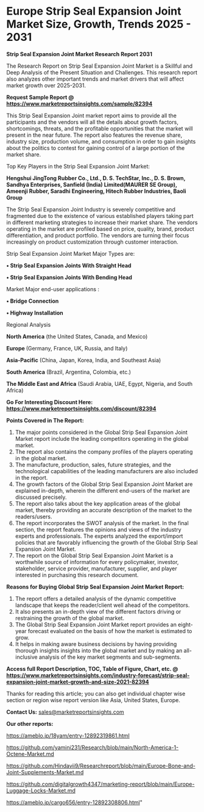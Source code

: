 # Europe Strip Seal Expansion Joint Market Size, Growth, Trends 2025 - 2031

<strong>Strip Seal Expansion Joint Market Research Report 2031</strong>

The Research Report on Strip Seal Expansion Joint Market is a Skillful and Deep Analysis of the Present Situation and Challenges. This research report also analyzes other important trends and market drivers that will affect market growth over 2025-2031.

<strong>Request Sample Report @ <a href=https://www.marketreportsinsights.com/sample/82394>https://www.marketreportsinsights.com/sample/82394</a></strong>

This Strip Seal Expansion Joint market report aims to provide all the participants and the vendors will all the details about growth factors, shortcomings, threats, and the profitable opportunities that the market will present in the near future. The report also features the revenue share, industry size, production volume, and consumption in order to gain insights about the politics to contest for gaining control of a large portion of the market share.

Top Key Players in the Strip Seal Expansion Joint Market:

<strong>Hengshui JingTong Rubber Co., Ltd., D. S. TechStar, Inc., D. S. Brown, Sandhya Enterprises, Sanfield (India) Limited(MAURER SE Group), Ameenji Rubber, Saradhi Engineering, Hitech Rubber Industries, Baoli Group</strong>

The Strip Seal Expansion Joint Industry is severely competitive and fragmented due to the existence of various established players taking part in different marketing strategies to increase their market share. The vendors operating in the market are profiled based on price, quality, brand, product differentiation, and product portfolio. The vendors are turning their focus increasingly on product customization through customer interaction.

Strip Seal Expansion Joint Market Major Types are:

<strong>• Strip Seal Expansion Joints With Straight Head

• Strip Seal Expansion Joints With Bending Head</strong>

Market Major end-user applications :

<strong>• Bridge Connection

• Highway Installation</strong>

Regional Analysis

</u><strong><b>North America</b></strong> (the United States, Canada, and Mexico)

<strong><b>Europe </b></strong>(Germany, France, UK, Russia, and Italy)

<strong><b>Asia-Pacific</b></strong> (China, Japan, Korea, India, and Southeast Asia)

<strong><b>South America</b></strong> (Brazil, Argentina, Colombia, etc.)

<strong><b>The Middle East and Africa</b></strong> (Saudi Arabia, UAE, Egypt, Nigeria, and South Africa)

<strong>Go For Interesting Discount Here: <a href=https://www.marketreportsinsights.com/discount/82394>https://www.marketreportsinsights.com/discount/82394</a></strong>

<strong>Points Covered in The Report:</strong>
<ol>
  <li>The major points considered in the Global Strip Seal Expansion Joint Market report include the leading competitors operating in the global market.</li>
  <li>The report also contains the company profiles of the players operating in the global market.</li>
  <li>The manufacture, production, sales, future strategies, and the technological capabilities of the leading manufacturers are also included in the report.</li>
  <li>The growth factors of the Global Strip Seal Expansion Joint Market are explained in-depth, wherein the different end-users of the market are discussed precisely.</li>
  <li>The report also talks about the key application areas of the global market, thereby providing an accurate description of the market to the readers/users.</li>
  <li>The report incorporates the SWOT analysis of the market. In the final section, the report features the opinions and views of the industry experts and professionals. The experts analyzed the export/import policies that are favorably influencing the growth of the Global Strip Seal Expansion Joint Market.</li>
  <li>The report on the Global Strip Seal Expansion Joint Market is a worthwhile source of information for every policymaker, investor, stakeholder, service provider, manufacturer, supplier, and player interested in purchasing this research document.</li>
</ol>
<strong>Reasons for Buying Global Strip Seal Expansion Joint Market Report:</strong>

<ol>
  <li>The report offers a detailed analysis of the dynamic competitive landscape that keeps the reader/client well ahead of the competitors.</li>
  <li>It also presents an in-depth view of the different factors driving or restraining the growth of the global market.</li>
  <li>The Global Strip Seal Expansion Joint Market report provides an eight-year forecast evaluated on the basis of how the market is estimated to grow.</li>
  <li>It helps in making aware business decisions by having providing thorough insights insights into the global market and by making an all-inclusive analysis of the key market segments and sub-segments.</li>
</ol>
<strong>Access full Report Description, TOC, Table of Figure, Chart, etc. @ <a href=https://www.marketreportsinsights.com/industry-forecast/strip-seal-expansion-joint-market-growth-and-size-2021-82394>https://www.marketreportsinsights.com/industry-forecast/strip-seal-expansion-joint-market-growth-and-size-2021-82394</a></strong>


Thanks for reading this article; you can also get individual chapter wise section or region wise report version like Asia, United States, Europe.

<strong>Contact Us:</strong>
sales@marketreportsinsights.com

<strong>Our other reports:</strong>

<a href=https://ameblo.jp/18yam/entry-12892319861.html>https://ameblo.jp/18yam/entry-12892319861.html</a>

<a href=https://github.com/yamini231/Research/blob/main/North-America-1-Octene-Market.md>https://github.com/yamini231/Research/blob/main/North-America-1-Octene-Market.md</a>

<a href=https://github.com/Hindavii9/Researchreport/blob/main/Europe-Bone-and-Joint-Supplements-Market.md>https://github.com/Hindavii9/Researchreport/blob/main/Europe-Bone-and-Joint-Supplements-Market.md</a>

<a href=https://github.com/digitalgrowth4347/marketing-report/blob/main/Europe-Luggage-Locks-Market.md>https://github.com/digitalgrowth4347/marketing-report/blob/main/Europe-Luggage-Locks-Market.md</a>

<a href=https://ameblo.jp/cargo656/entry-12892308806.html>https://ameblo.jp/cargo656/entry-12892308806.html</a>"
